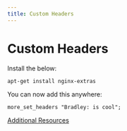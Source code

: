 ```yaml
---
title: Custom Headers
---
```


# Custom Headers

Install the below:

```shell
apt-get install nginx-extras
```

You can now add this anywhere:

```shell
more_set_headers "Bradley: is cool";
```

[Additional Resources](https://github.com/openresty/headers-more-nginx-module#installation)